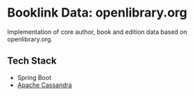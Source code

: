 # Booklink Data: openlibrary.org
Implementation of core author, book and edition data based on openlibrary.org.

## Tech Stack
* Spring Boot
* [Apache Cassandra](https://cassandra.apache.org/)
